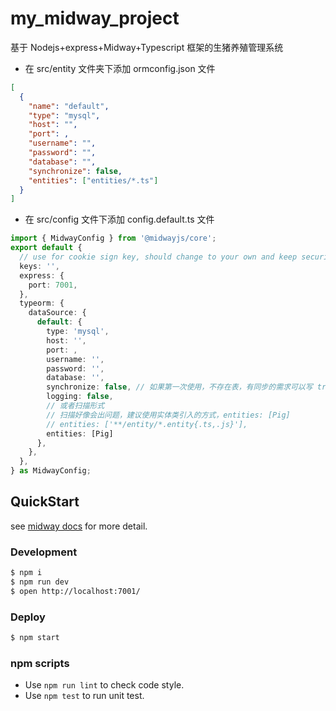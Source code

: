 # my_midway_project

基于 Nodejs+express+Midway+Typescript 框架的生猪养殖管理系统

- 在 src/entity 文件夹下添加 ormconfig.json 文件

```json
[
  {
    "name": "default",
    "type": "mysql",
    "host": "",
    "port": ,
    "username": "",
    "password": "",
    "database": "",
    "synchronize": false,
    "entities": ["entities/*.ts"]
  }
]
```

- 在 src/config 文件下添加 config.default.ts 文件

```ts
import { MidwayConfig } from '@midwayjs/core';
export default {
  // use for cookie sign key, should change to your own and keep security
  keys: '',
  express: {
    port: 7001,
  },
  typeorm: {
    dataSource: {
      default: {
        type: 'mysql',
        host: '',
        port: ,
        username: '',
        password: '',
        database: '',
        synchronize: false, // 如果第一次使用，不存在表，有同步的需求可以写 true，注意会丢数据
        logging: false,
        // 或者扫描形式
        // 扫描好像会出问题，建议使用实体类引入的方式，entities: [Pig]
        // entities: ['**/entity/*.entity{.ts,.js}'],
        entities: [Pig]
      },
    },
  },
} as MidwayConfig;

```

## QuickStart

<!-- add docs here for user -->

see [midway docs][midway] for more detail.

### Development

```bash
$ npm i
$ npm run dev
$ open http://localhost:7001/
```

### Deploy

```bash
$ npm start
```

### npm scripts

- Use `npm run lint` to check code style.
- Use `npm test` to run unit test.

[midway]: https://midwayjs.org
